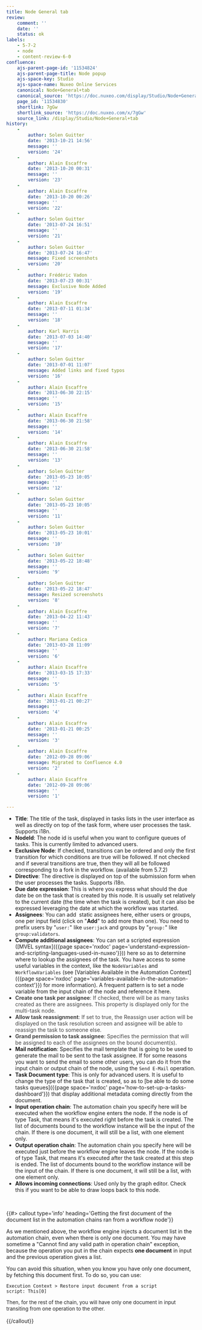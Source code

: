 ```yaml
---
title: Node General tab
review:
    comment: ''
    date: ''
    status: ok
labels:
    - 5-7-2
    - node
    - content-review-6-0
confluence:
    ajs-parent-page-id: '11534824'
    ajs-parent-page-title: Node popup
    ajs-space-key: Studio
    ajs-space-name: Nuxeo Online Services
    canonical: Node+General+tab
    canonical_source: 'https://doc.nuxeo.com/display/Studio/Node+General+tab'
    page_id: '11534830'
    shortlink: 7gGw
    shortlink_source: 'https://doc.nuxeo.com/x/7gGw'
    source_link: /display/Studio/Node+General+tab
history:
    - 
        author: Solen Guitter
        date: '2013-10-21 14:56'
        message: ''
        version: '24'
    - 
        author: Alain Escaffre
        date: '2013-10-20 00:31'
        message: ''
        version: '23'
    - 
        author: Alain Escaffre
        date: '2013-10-20 00:26'
        message: ''
        version: '22'
    - 
        author: Solen Guitter
        date: '2013-07-24 16:51'
        message: ''
        version: '21'
    - 
        author: Solen Guitter
        date: '2013-07-24 16:47'
        message: Fixed screenshots
        version: '20'
    - 
        author: Frédéric Vadon
        date: '2013-07-23 00:31'
        message: Exclusive Node Added
        version: '19'
    - 
        author: Alain Escaffre
        date: '2013-07-11 01:34'
        message: ''
        version: '18'
    - 
        author: Karl Harris
        date: '2013-07-03 14:40'
        message: ''
        version: '17'
    - 
        author: Solen Guitter
        date: '2013-07-01 11:07'
        message: Added links and fixed typos
        version: '16'
    - 
        author: Alain Escaffre
        date: '2013-06-30 22:15'
        message: ''
        version: '15'
    - 
        author: Alain Escaffre
        date: '2013-06-30 21:58'
        message: ''
        version: '14'
    - 
        author: Alain Escaffre
        date: '2013-06-30 21:58'
        message: ''
        version: '13'
    - 
        author: Solen Guitter
        date: '2013-05-23 10:05'
        message: ''
        version: '12'
    - 
        author: Solen Guitter
        date: '2013-05-23 10:05'
        message: ''
        version: '11'
    - 
        author: Solen Guitter
        date: '2013-05-23 10:01'
        message: ''
        version: '10'
    - 
        author: Solen Guitter
        date: '2013-05-22 18:48'
        message: ''
        version: '9'
    - 
        author: Solen Guitter
        date: '2013-05-22 18:47'
        message: Resized screenshots
        version: '8'
    - 
        author: Alain Escaffre
        date: '2013-04-22 11:43'
        message: ''
        version: '7'
    - 
        author: Mariana Cedica
        date: '2013-03-28 11:09'
        message: ''
        version: '6'
    - 
        author: Alain Escaffre
        date: '2013-03-15 17:33'
        message: ''
        version: '5'
    - 
        author: Alain Escaffre
        date: '2013-01-21 00:27'
        message: ''
        version: '4'
    - 
        author: Alain Escaffre
        date: '2013-01-21 00:25'
        message: ''
        version: '3'
    - 
        author: Alain Escaffre
        date: '2012-09-28 09:06'
        message: Migrated to Confluence 4.0
        version: '2'
    - 
        author: Alain Escaffre
        date: '2012-09-28 09:06'
        message: ''
        version: '1'

---
```

*   **Title**: The title of the task, displayed in tasks lists in the user interface as well as directly on top of the task form, where user processes the task. Supports i18n.
*   **NodeId**: The node id is useful when you want to configure queues of tasks. This is currently limited to advanced users.
*   **Exclusive Node**: If checked, transitions can be ordered and only the first transition for which conditions are true will be followed. If not checked and if several transitions are true, then they will all be followed corresponding to a fork in the workflow. (available from 5.7.2)
*   **Directive**: The directive is displayed on top of the submission form when the user processes the tasks. Supports i18n.
*   **Due date expression**: This is where you express what should the due date be on the task that is created by this node. It is usually set relatively to the current date (the time when the task is created), but it can also be expressed leveraging the date at which the workflow was started.
*   **Assignees**: You can add&nbsp; static assignees here, either users or groups, one per input field (click on "**Add**" to add more than one). You need to prefix users by "`user:`" like `user:jack` and groups by "`group:`" like `group:validators`.
*   **Compute additional assignees**: You can set a scripted expression ([MVEL syntax]({{page space='nxdoc' page='understand-expression-and-scripting-languages-used-in-nuxeo'}}))&nbsp;here so as to determine where to lookup the assignees of the task. You have access to some useful variables in the context, like the `NodeVariables` and `WorkflowVariables` (see [Variables Available in the Automation Context]({{page space='nxdoc' page='variables-available-in-the-automation-context'}}) for more information). A frequent pattern is to set a node variable from the input chain of the node and reference it here.
*   <span style="color: rgb(67,67,67);">**Create one task per assignee**: If checked, there will be as many tasks created as there are assignees. This property is displayed only for the multi-task node.</span>
*   <span style="color: rgb(67,67,67);">**Allow task reassignment**: If set to true, the Reassign user action will be displayed on the task resolution screen and assignee will be able to reassign the task to someone else.</span>
*   <span style="color: rgb(67,67,67);">**Grand permission to task assignee**: Specifies the permission that will be assigned to each of the assignees on the bound document(s).</span>
*   **Mail notification**: Specifies the mail template that is going to be used to generate the mail to be sent to the task assignee. If for some reasons you want to send the email to some other users, you can do it from the input chain or output chain of the node, using the `Send E-Mail` operation.
*   **Task Document type**: This is only for advanced users. It is useful to change the type of the task that is created, so as to [be able to do some tasks queues]({{page space='nxdoc' page='how-to-set-up-a-tasks-dashboard'}}) that display additional metadata coming directly from the document.
*   **Input operation chain**: The automation chain you specify here will be executed when the workflow engine enters the node. If the node is of type Task, that means it's executed right before the task is created. The list of documents bound to the workflow instance will be the input of the chain. If there is one document, it will still be a list, with one element only.
*   **Output operation chain**: The automation chain you specify here will be executed just before the workflow engine leaves the node. If the node is of type Task, that means it's executed after the task created at this step is ended. The list of documents bound to the workflow instance will be the input of the chain.&nbsp;If there is one document, it will still be a list, with one element only.
*   **Allows incoming connections**: Used only by the graph editor. Check this if you want to be able to draw loops back to this node.

&nbsp;

{{#> callout type='info' heading='Getting the first document of the document list in the automation chains ran from a workflow node'}}

As we mentioned above, the workflow engine injects a document list in the automation chain, even when there is only one document. You may have sometime a "Cannot find any valid path in operation chain" exception, because the operation you put in the chain expects **one document** in input and the previous operation gives a list.

You can avoid this situation, when you know you have only one document, by fetching this document first. To do so, you can use:

```
Execution Context > Restore input document from a script
script: This[0]
```

<span style="color: rgb(34,34,34);font-size: 10.0pt;line-height: 13.0pt;">Then, for the rest of the chain, you will have only one document in input transiting from one operation to the other.</span>

{{/callout}}